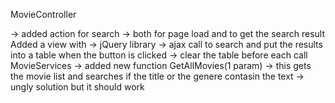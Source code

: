 MovieController 

-> added action for search 
				-> both for page load and to get the search result
Added a view with 	-> jQuery library
					-> ajax call to search and put the results into a table when the button is clicked 
					-> clear the table before each call
MovieServices 	-> added new function GetAllMovies(1 param) 
				-> this gets the movie list and searches if the title or the genere contasin the text 
				-> ungly solution but it should work

